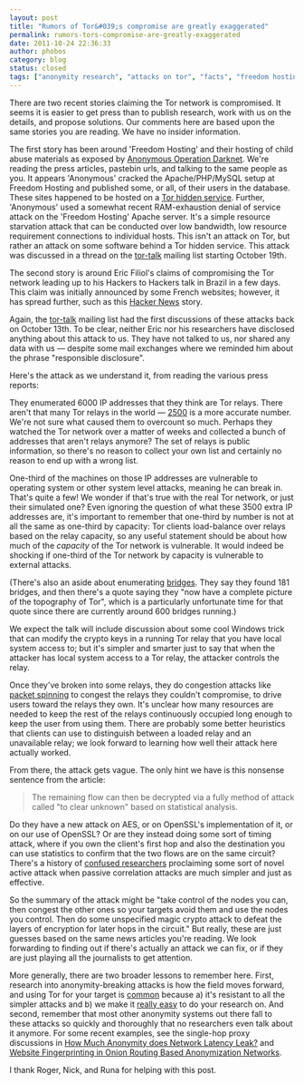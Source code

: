 ```yaml
---
layout: post
title: "Rumors of Tor&#039;s compromise are greatly exaggerated"
permalink: rumors-tors-compromise-are-greatly-exaggerated
date: 2011-10-24 22:36:33
author: phobos
category: blog
status: closed
tags: ["anonymity research", "attacks on tor", "facts", "freedom hosting", "hidden services", "research", "tor compromise", "winning the attention economy"]
---
```


There are two recent stories claiming the Tor network is compromised. It seems it is easier to get press than to publish research, work with us on the details, and propose solutions. Our comments here are based upon the same stories you are reading. We have no insider information.

The first story has been around 'Freedom Hosting' and their hosting of child abuse materials as exposed by [Anonymous Operation Darknet](http://arstechnica.com/business/news/2011/10/anonymous-takes-down-darknet-child-porn-site-on-tor-network.ars). We're reading the press articles, pastebin urls, and talking to the same people as you. It appears 'Anonymous' cracked the Apache/PHP/MySQL setup at Freedom Hosting and published some, or all, of their users in the database. These sites happened to be hosted on a [Tor hidden service](https://www.torproject.org/docs/hidden-services.html.en). Further, 'Anonymous' used a somewhat recent RAM-exhaustion denial of service attack on the 'Freedom Hosting' Apache server. It's a simple resource starvation attack that can be conducted over low bandwidth, low resource requirement connections to individual hosts. This isn't an attack on Tor, but rather an attack on some software behind a Tor hidden service. This attack was discussed in a thread on the [tor-talk](https://lists.torproject.org/pipermail/tor-talk/2011-October/021822.html) mailing list starting October 19th.

The second story is around Eric Filiol's claims of compromising the Tor network leading up to his Hackers to Hackers talk in Brazil in a few days. This claim was initially announced by some French websites; however, it has spread further, such as this [Hacker News](http://thehackernews.com/2011/10/tor-anonymizing-network-compromised-by.html) story.

Again, the [tor-talk](https://lists.torproject.org/pipermail/tor-talk/2011-October/021722.html) mailing list had the first discussions of these attacks back on October 13th. To be clear, neither Eric nor his researchers have disclosed anything about this attack to us. They have not talked to us, nor shared any data with us — despite some mail exchanges where we reminded him about the phrase "responsible disclosure".

Here's the attack as we understand it, from reading the various press reports:

They enumerated 6000 IP addresses that they think are Tor relays. There aren't that many Tor relays in the world — [2500](https://metrics.torproject.org/network.html) is a more accurate number. We're not sure what caused them to overcount so much. Perhaps they watched the Tor network over a matter of weeks and collected a bunch of addresses that aren't relays anymore? The set of relays is public information, so there's no reason to collect your own list and certainly no reason to end up with a wrong list.

One-third of the machines on those IP addresses are vulnerable to operating system or other system level attacks, meaning he can break in. That's quite a few! We wonder if that's true with the real Tor network, or just their simulated one? Even ignoring the question of what these 3500 extra IP addresses are, it's important to remember that one-third by number is not at all the same as one-third by capacity: Tor clients load-balance over relays based on the relay capacity, so any useful statement should be about how much of the *capacity* of the Tor network is vulnerable. It would indeed be shocking if one-third of the Tor network by capacity is vulnerable to external attacks.

(There's also an aside about enumerating [bridges](https://www.torproject.org/docs/bridges). They say they found 181 bridges, and then there's a quote saying they "now have a complete picture of the topography of Tor", which is a particularly unfortunate time for that quote since there are currently around 600 bridges running.)

We expect the talk will include discussion about some cool Windows trick that can modify the crypto keys in a running Tor relay that you have local system access to; but it's simpler and smarter just to say that when the attacker has local system access to a Tor relay, the attacker controls the relay.

Once they've broken into some relays, they do congestion attacks like [packet spinning](http://freehaven.net/anonbib/#torspinISC08) to congest the relays they couldn't compromise, to drive users toward the relays they own. It's unclear how many resources are needed to keep the rest of the relays continuously occupied long enough to keep the user from using them. There are probably some better heuristics that clients can use to distinguish between a loaded relay and an unavailable relay; we look forward to learning how well their attack here actually worked.

From there, the attack gets vague. The only hint we have is this nonsense sentence from the article:

> The remaining flow can then be decrypted via a fully method of attack called "to clear unknown" based on statistical analysis.

Do they have a new attack on AES, or on OpenSSL's implementation of it, or on our use of OpenSSL? Or are they instead doing some sort of timing attack, where if you own the client's first hop and also the destination you can use statistics to confirm that the two flows are on the same circuit? There's a history of [confused researchers](https://blog.torproject.org/blog/one-cell-enough) proclaiming some sort of novel active attack when passive correlation attacks are much simpler and just as effective.

So the summary of the attack might be "take control of the nodes you can, then congest the other ones so your targets avoid them and use the nodes you control. Then do some unspecified magic crypto attack to defeat the layers of encryption for later hops in the circuit." But really, these are just guesses based on the same news articles you're reading. We look forwarding to finding out if there's actually an attack we can fix, or if they are just playing all the journalists to get attention.

More generally, there are two broader lessons to remember here. First, research into anonymity-breaking attacks is how the field moves forward, and using Tor for your target is [common](http://freehaven.net/anonbib/) because a) it's resistant to all the simpler attacks and b) we make it [really easy](https://www.torproject.org/getinvolved/research.html.en) to do your research on. And second, remember that most other anonymity systems out there fall to these attacks so quickly and thoroughly that no researchers even talk about it anymore. For some recent examples, see the single-hop proxy discussions in [How Much Anonymity does Network Latency Leak?](http://freehaven.net/anonbib/#tissec-latency-leak) and [Website Fingerprinting in Onion Routing Based Anonymization Networks](http://freehaven.net/anonbib/#wpes11-panchenko).

I thank Roger, Nick, and Runa for helping with this post.
